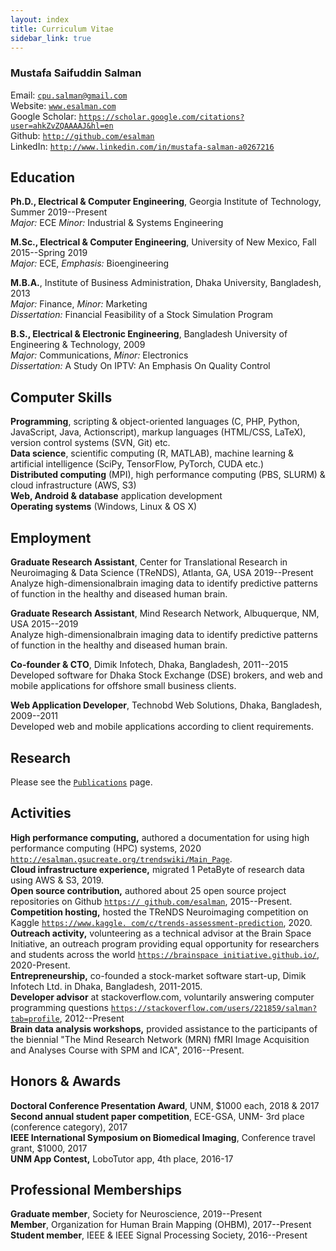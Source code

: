 ```yaml
---
layout: index
title: Curriculum Vitae
sidebar_link: true
---
```


### Mustafa Saifuddin Salman
Email: [`cpu.salman@gmail.com`](mailto:cpu.salman@gmail.com)  
Website: [`www.esalman.com`](http://www.esalman.com/)  
Google Scholar:
[`https://scholar.google.com/citations?user=ahkZvZQAAAAJ&hl=en`](https://scholar.google.com/citations?user=ahkZvZQAAAAJ&hl=en)  
Github: [`http://github.com/esalman`](http://github.com/esalman)  
LinkedIn:
[`http://www.linkedin.com/in/mustafa-salman-a0267216`](http://www.linkedin.com/in/mustafa-salman-a0267216)  

## Education

**Ph.D., Electrical & Computer Engineering**, Georgia Institute of Technology, Summer 2019--Present  
*Major:* ECE *Minor:* Industrial & Systems Engineering  

**M.Sc., Electrical & Computer Engineering**, University of New Mexico, Fall 2015--Spring 2019  
*Major:* ECE, *Emphasis:* Bioengineering  

**M.B.A.**, Institute of Business Administration, Dhaka University, Bangladesh, 2013  
*Major:* Finance, *Minor:* Marketing  
*Dissertation:* Financial Feasibility of a Stock Simulation Program  

**B.S., Electrical & Electronic Engineering**, Bangladesh University of Engineering & Technology, 2009  
*Major:* Communications, *Minor:* Electronics  
*Dissertation:* A Study On IPTV: An Emphasis On Quality Control

## Computer Skills

**Programming**, scripting & object-oriented languages (C, PHP, Python, JavaScript, Java, Actionscript), markup languages (HTML/CSS, LaTeX), version control systems (SVN, Git) etc.  
**Data science**, scientific computing (R, MATLAB), machine learning & artificial intelligence (SciPy, TensorFlow, PyTorch, CUDA etc.)  
**Distributed computing** (MPI), high performance computing (PBS, SLURM) & cloud infrastructure (AWS, S3)  
**Web, Android & database** application development  
**Operating systems** (Windows, Linux & OS X)  

## Employment

**Graduate Research Assistant**, Center for Translational Research in Neuroimaging & Data Science (TReNDS), Atlanta, GA, USA 2019--Present  
Analyze high-dimensionalbrain imaging data to identify predictive patterns of function in the healthy and diseased human brain.  

**Graduate Research Assistant**, Mind Research Network, Albuquerque, NM, USA 2015--2019  
Analyze high-dimensionalbrain imaging data to identify predictive patterns of function in the healthy and diseased human brain.  

**Co-founder & CTO**, Dimik Infotech, Dhaka, Bangladesh, 2011--2015  
Developed software for Dhaka Stock Exchange (DSE) brokers, and web and mobile applications for offshore small business clients.  

**Web Application Developer**, Technobd Web Solutions, Dhaka, Bangladesh, 2009--2011  
Developed web and mobile applications according to client requirements.

## Research

Please see the [`Publications`](./publications) page.

## Activities

**High performance computing,** authored a documentation for using high performance computing (HPC) systems, 2020 [`http://esalman.gsucreate.org/trendswiki/Main_Page`](http://esalman.gsucreate.org/trendswiki/Main_Page).  
**Cloud infrastructure experience,** migrated 1 PetaByte of research data using AWS & S3, 2019.  
**Open source contribution,** authored about 25 open source project repositories on Github [`https:// github.com/esalman`](https://github.com/esalman), 2015--Present.  
**Competition hosting,** hosted the TReNDS Neuroimaging competition on Kaggle [`https://www.kaggle. com/c/trends-assessment-prediction`](https://www.kaggle.com/c/trends-assessment-prediction), 2020.  
**Outreach activity,** volunteering as a technical advisor at the Brain Space Initiative, an outreach program providing equal opportunity for researchers and students across the world [`https://brainspace initiative.github.io/`](https://brainspaceinitiative.github.io/), 2020-Present.  
**Entrepreneurship,** co-founded a stock-market software start-up, Dimik Infotech Ltd. in Dhaka, Bangladesh, 2011-2015.  
**Developer advisor** at stackoverflow.com, voluntarily answering computer programming questions [`https://stackoverflow.com/users/221859/salman?tab=profile`](https://stackoverflow.com/users/221859/salman?tab=profile), 2012--Present  
**Brain data analysis workshops,** provided assistance to the participants of the biennial   "The Mind Research Network (MRN) fMRI Image Acquisition and Analyses Course with SPM and ICA", 2016--Present.  

## Honors & Awards

**Doctoral Conference Presentation Award**, UNM, $1000 each, 2018 & 2017  
**Second annual student paper competition**, ECE-GSA, UNM- 3rd place (conference category), 2017  
**IEEE International Symposium on Biomedical Imaging**, Conference travel grant, $1000, 2017  
**UNM App Contest,** LoboTutor app, 4th place, 2016-17  

## Professional Memberships

**Graduate member**, Society for Neuroscience, 2019--Present  
**Member**, Organization for Human Brain Mapping (OHBM), 2017--Present  
**Student member**, IEEE & IEEE Signal Processing Society, 2016--Present  
